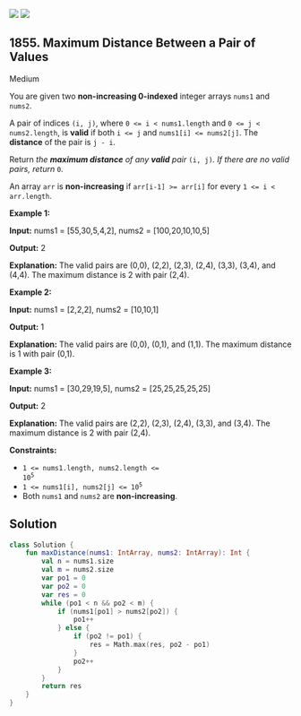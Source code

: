 [![](https://img.shields.io/github/stars/javadev/LeetCode-in-Kotlin?label=Stars&style=flat-square)](https://github.com/javadev/LeetCode-in-Kotlin)
[![](https://img.shields.io/github/forks/javadev/LeetCode-in-Kotlin?label=Fork%20me%20on%20GitHub%20&style=flat-square)](https://github.com/javadev/LeetCode-in-Kotlin/fork)

## 1855\. Maximum Distance Between a Pair of Values

Medium

You are given two **non-increasing 0-indexed** integer arrays `nums1` and `nums2`.

A pair of indices `(i, j)`, where `0 <= i < nums1.length` and `0 <= j < nums2.length`, is **valid** if both `i <= j` and `nums1[i] <= nums2[j]`. The **distance** of the pair is `j - i`.

Return _the **maximum distance** of any **valid** pair_ `(i, j)`_. If there are no valid pairs, return_ `0`.

An array `arr` is **non-increasing** if `arr[i-1] >= arr[i]` for every `1 <= i < arr.length`.

**Example 1:**

**Input:** nums1 = [55,30,5,4,2], nums2 = [100,20,10,10,5]

**Output:** 2

**Explanation:** The valid pairs are (0,0), (2,2), (2,3), (2,4), (3,3), (3,4), and (4,4). The maximum distance is 2 with pair (2,4).

**Example 2:**

**Input:** nums1 = [2,2,2], nums2 = [10,10,1]

**Output:** 1

**Explanation:** The valid pairs are (0,0), (0,1), and (1,1). The maximum distance is 1 with pair (0,1).

**Example 3:**

**Input:** nums1 = [30,29,19,5], nums2 = [25,25,25,25,25]

**Output:** 2

**Explanation:** The valid pairs are (2,2), (2,3), (2,4), (3,3), and (3,4). The maximum distance is 2 with pair (2,4).

**Constraints:**

*   <code>1 <= nums1.length, nums2.length <= 10<sup>5</sup></code>
*   <code>1 <= nums1[i], nums2[j] <= 10<sup>5</sup></code>
*   Both `nums1` and `nums2` are **non-increasing**.

## Solution

```kotlin
class Solution {
    fun maxDistance(nums1: IntArray, nums2: IntArray): Int {
        val n = nums1.size
        val m = nums2.size
        var po1 = 0
        var po2 = 0
        var res = 0
        while (po1 < n && po2 < m) {
            if (nums1[po1] > nums2[po2]) {
                po1++
            } else {
                if (po2 != po1) {
                    res = Math.max(res, po2 - po1)
                }
                po2++
            }
        }
        return res
    }
}
```